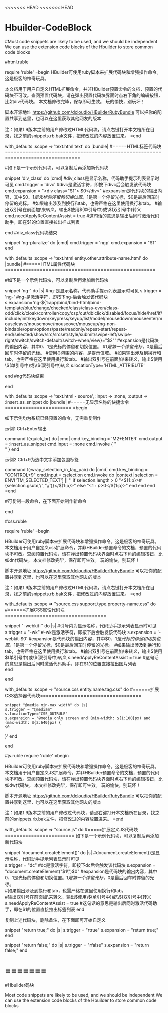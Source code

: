 <<<<<<< HEAD
<<<<<<< HEAD
# Hbuilder-CodeBlock
#Most code snippets are likely to be used, and we should be independent
We can use the extension code blocks of the Hbuilder to store common code blocks



#html.ruble

require 'ruble'
=begin
HBuilder可使用ruby脚本来扩展代码块和增强操作命令。这是极客的神奇玩具。

  本文档用于用户自定义HTML扩展命令，并非HBuilder预置命令的文档，预置的代码块不可改。查阅预置代码块，请在弹出预置代码块界面时点右下角的编辑按钮，比如div代码块。
  本文档修改完毕，保存即可生效。
  玩的愉快，别玩坏！

  脚本开源地址 https://github.com/dcloudio/HBuilderRubyBundle
  可以把你的配置共享到这里，也可以在这里获取其他网友的版本
  
  注：如果1.9版本之前的用户修改过HTML代码块，请点右键打开本文档所在目录，找之前的snippets.rb.bak文件，把修改过的内容放置进来。 
=end

  with_defaults :scope => 'text.html text' do |bundle|  #=====HTML标签代码块================================================================================

#如下是一个示例代码块，可以复制后再添加新代码块

  snippet 'div_class' do |cmd|  #div_class是显示名称，代码助手提示列表显示时可见
    cmd.trigger = 'divc'        #divc是激活字符，即按下divc后会触发该代码块
    cmd.expansion = "<div class=\"$1\">
	$0</div>" #expansion是代码块的输出内容，其中$0、$1是光标的停留和切换位置。$1是第一个停留光标，$0是最后回车时停留的光标。
			  #如果输出涉及到换行和tab，也需严格在这里使用换行和tab。
			  #输出双引号在前面加\来转义，输出$使用\$(单引号中)或\\$(双引号中)转义
    cmd.needApplyReContentAssist = true  #这句话的意思是输出后同时激活代码助手，即在$1的位置直接拉出样式列表

  end #div_class代码块结束
  
  snippet 'ng-pluralize' do |cmd|
    cmd.trigger = 'ngp'
    cmd.expansion = "<ng-pluralize>$1</ng-pluralize>"
  end


  with_defaults :scope => 'text.html entity.other.attribute-name.html' do |bundle|  #=====HTML属性代码块====================================================

#如下是一个示例代码块，可以复制后再添加新代码块

  snippet 'ng-' do |s|   #ng-是显示名称，代码助手提示列表显示时可见
    s.trigger = 'ng-'		 #ng-是激活字符，即按下ng-后会触发该代码块
    s.expansion='ng-${1:app/bind/bind-html/bind-template/blur/change/checked/class/class-even/class-odd/click/cloak/controller/copy/csp/cut/dblclick/disabled/focus/hide/href/if/include/init/keydown/keypress/keyup/list/model/mousedown/mouseenter/mouseleave/mousemove/mouseover/mouseup/ng-non-bindable/open/options/paste/readonly/repeat-start/repeat-end/selected/show/src/srcset/style/submit/swipe-left/swipe-right/switch/switch-default/switch-when/view}="$2"'
		#expansion是代码块的输出内容，其中$0、$1是光标的停留和切换位置。
	   #$1是第一个停留光标，$0是最后回车时停留的光标。
	   #使用{}包围的内容，是提示值域。
	   #如果输出涉及到换行和tab，也需严格在这里使用换行和tab。
	   #输出双引号在前面加\来转义，输出$使用\$(单引号中)或\\$(双引号中)转义
    s.locationType='HTML_ATTRIBUTE'

  end #ng代码块结束

end


with_defaults :scope => 'text.html - source', :input => :none, :output => :insert_as_snippet do |bundle|  #=====无显示名称的快捷命令=======================
=begin

如下示例均为系统已经预置的命令，无需重复制作

示例1 Ctrl+Enter输出<br />

  command t(:quick_br) do |cmd|
    cmd.key_binding = 'M2+ENTER'
    cmd.output = :insert_as_snippet
    cmd.input = :none
    cmd.invoke { "<br />" }
  end

示例2 Ctrl+9为选中文字添加包围标签

  command t(:wrap_selection_in_tag_pair) do |cmd|
    cmd.key_binding = "CONTROL+9"
    cmd.input = :selection
    cmd.invoke do |context|
      selection = ENV['TM_SELECTED_TEXT'] || ''
      if selection.length > 0
        "<${1:p}>#{selection.gsub('/', '\/')}</${1:p}>"
      else
        "<${1:p}>$0</${1:p}>"
      end
    end
  end
=end

#可复制一段命令，在下面开始制作新命令
  
end



#css.ruble

require 'ruble'
=begin 

 HBuilder可使用ruby脚本来扩展代码块和增强操作命令。这是极客的神奇玩具。
  本文档用于用户自定义css扩展命令，并非HBuilder预置命令的文档，预置的代码块不可改。查阅预置代码块，请在弹出预置代码块界面时点右下角的编辑按钮，比如dn代码块。
  本文档修改完毕，保存即可生效。
  玩的愉快，别玩坏！
  
  脚本开源地址 https://github.com/dcloudio/HBuilderRubyBundle
  可以把你的配置共享到这里，也可以在这里获取其他网友的版本
  
  注：如果1.9版本之前的用户修改过HTML代码块，请点右键打开本文档所在目录，找之前的snippets.rb.bak文件，把修改过的内容放置进来。 
=end

with_defaults :scope => "source.css support.type.property-name.css" do    #======扩展CSS属性代码块===================================

  snippet "-webkit-" do |s|             #引号内为显示名称，代码助手提示列表显示时可见
    s.trigger = "-wk"                   #-wk是激活字符，即按下后会触发该代码块
    s.expansion = '-webkit-$0'          #expansion是代码块的输出内容，其中$0、$1是光标的停留和切换位置。$1是第一个停留光标，$0是最后回车时停留的光标。
                                        #如果输出涉及到换行和tab，也需严格在这里使用换行和tab。
                                        #输出双引号在前面加\来转义，输出$使用\$(单引号中)或\\$(双引号中)转义
    s.needApplyReContentAssist = true   #这句话的意思是输出后同时激活代码助手，即在$1的位置直接拉出图片列表                                                                         
  end
  
end


with_defaults :scope => "source.css entity.name.tag.css" do   #======扩展CSS选择器代码块===================================
	
	snippet "@media min-max width" do |s|
    s.trigger = "@mediam"
    s.locationType="CSS_OUTRULE"
	s.expansion = '@media only screen and (min-width: ${1:100}px) and (max-width: ${2:640}px) {
	$0
}'
  end
  
end


#js.ruble
require 'ruble'
=begin 

 HBuilder可使用ruby脚本来扩展代码块和增强操作命令。这是极客的神奇玩具。
  本文档用于用户自定义JS扩展命令，并非HBuilder预置命令的文档，预置的代码块不可改。查阅预置代码块，请在弹出预置代码块界面时点右下角的编辑按钮，比如dw代码块。
  本文档修改完毕，保存即可生效。
  玩的愉快，别玩坏！
  
  脚本开源地址 https://github.com/dcloudio/HBuilderRubyBundle
  可以把你的配置共享到这里，也可以在这里获取其他网友的版本
  
  注：如果1.9版本之前的用户修改过代码块，请点右键打开本文档所在目录，找之前的snippets.rb.bak文件，把修改过的内容放置进来。 
=end

with_defaults :scope => "source.js" do #=====扩展定义JS代码块========================
如下是一个示例代码块，可以复制后再添加新代码块

  snippet 'document.createElement()' do |s|            #document.createElement()是显示名称，代码助手提示列表显示时可见   
    s.trigger = "dc"                                   #dc是激活字符，即按下dc后会触发该代码块 
    s.expansion = "document.createElement(\"$1\")$0"   #expansion是代码块的输出内容，其中$0、$1是光标的停留和切换位置。$1是第一个停留光标，$0是最后回车时停留的光标。                        
                                                       #如果输出涉及到换行和tab，也需严格在这里使用换行和tab。                                                         
                                                       #输出双引号在前面加\来转义，输出$使用\$(单引号中)或\\$(双引号中)转义                                                                
    s.needApplyReContentAssist = true                  #这句话的意思是输出后同时激活代码助手，即在$1的位置直接拉出标签列表
  end
	
  复制上述代码块，删除备注，在下面即可开始自定义
    
  snippet "return true;" do |s|
  s.trigger = "rtrue"
  s.expansion = "return true;"
  end
  
  snippet "return false;" do |s|
  s.trigger = "rfalse"
  s.expansion = "return false;"
  end

=======
=======

#Hbuilder码块

Most code snippets are likely to be used, and we should be independent
We can use the extension code blocks of the Hbuilder to store common code blocks
